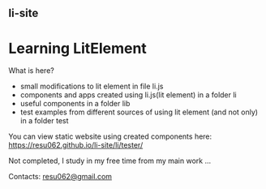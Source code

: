 ## li-site
# Learning LitElement

What is here?
  - small modifications to lit element in file li.js
  - components and apps created using li.js(lit element) in a folder li
  - useful components in a folder lib
  - test examples from different sources of using lit element (and not only) in a folder test


You can view static website using created components here:
https://resu062.github.io/li-site/li/tester/

Not completed, I study in my free time from my main work ...

Contacts:
resu062@gmail.com
